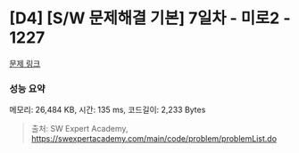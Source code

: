 # [D4] [S/W 문제해결 기본] 7일차 - 미로2 - 1227 

[문제 링크](https://swexpertacademy.com/main/code/problem/problemDetail.do?contestProbId=AV14wL9KAGkCFAYD) 

### 성능 요약

메모리: 26,484 KB, 시간: 135 ms, 코드길이: 2,233 Bytes



> 출처: SW Expert Academy, https://swexpertacademy.com/main/code/problem/problemList.do